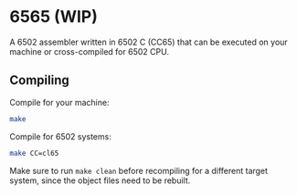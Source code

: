 # 6565 (WIP)

A 6502 assembler written in 6502 C (CC65) that can be executed on your machine or cross-compiled for 6502 CPU.

## Compiling

Compile for your machine:

```sh
make
```

Compile for 6502 systems:

```sh
make CC=cl65
```

Make sure to run `make clean` before recompiling for a different target system, since the object files need to be rebuilt.
